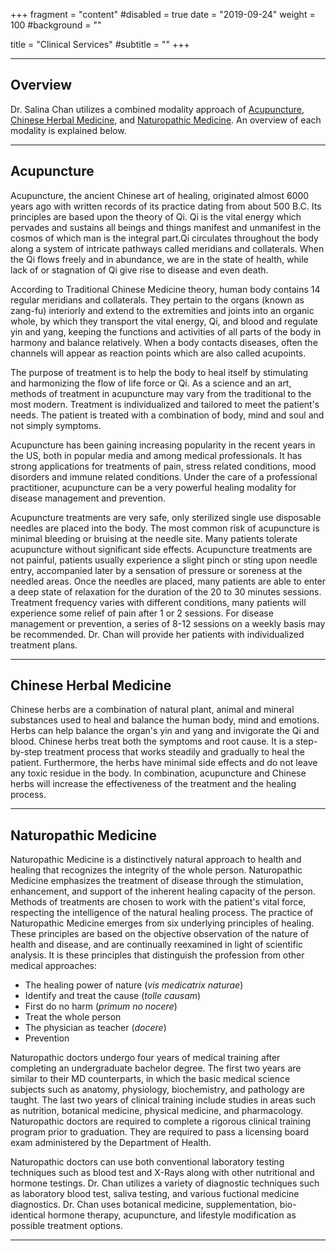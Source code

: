 +++
fragment = "content"
#disabled = true
date = "2019-09-24"
weight = 100
#background = ""

title = "Clinical Services"
#subtitle = ""
+++

---

## Overview

Dr. Salina Chan utilizes a combined modality approach of [Acupuncture](#acupuncture), [Chinese Herbal Medicine](#chinese-herbal-medicine), and [Naturopathic Medicine](#naturopathic-medicine). An overview of each modality is explained below.

---

## Acupuncture
Acupuncture, the ancient Chinese art of healing, originated almost 6000 years ago with written records of its practice dating from about 500 B.C. Its principles are based upon the theory of Qi. Qi is the vital energy which pervades and sustains all beings and things manifest and unmanifest in the cosmos of which man is the integral part.Qi circulates throughout the body along a system of intricate pathways called meridians and collaterals. When the Qi flows freely and in abundance, we are in the state of health, while lack of or stagnation of Qi give rise to disease and even death.

According to Traditional Chinese Medicine theory, human body contains 14 regular meridians and collaterals. They pertain to the organs (known as zang-fu) interiorly and extend to the extremities and joints into an organic whole, by which they transport the vital energy, Qi, and blood and regulate yin and yang, keeping the functions and activities of all parts of the body in harmony and balance relatively. When a body contacts diseases, often the channels will appear as reaction points which are also called acupoints.

The purpose of treatment is to help the body to heal itself by stimulating and harmonizing the flow of life force or Qi. As a science and an art, methods of treatment in acupuncture may vary from the traditional to the most modern. Treatment is individualized and tailored to meet the patient's needs. The patient is treated with a combination of body, mind and soul and not simply symptoms.

Acupuncture has been gaining increasing popularity in the recent years in the US, both in popular media and among medical professionals. It has strong applications for treatments of pain, stress related conditions, mood disorders and immune related conditions. Under the care of a professional practitioner, acupuncture can be a very powerful healing modality for disease management and prevention.

Acupuncture treatments are very safe, only sterilized single use disposable needles are placed into the body. The most common risk of acupuncture is minimal bleeding or bruising at the needle site. Many patients tolerate acupuncture without significant side effects. Acupuncture treatments are not painful, patients usually experience a slight pinch or sting upon needle entry, accompanied later by a sensation of pressure or soreness at the needled areas. Once the needles are placed, many patients are able to enter a deep state of relaxation for the duration of the 20 to 30 minutes sessions. Treatment frequency varies with different conditions, many patients will experience some relief of pain after 1 or 2 sessions. For disease management or prevention, a series of 8-12 sessions on a weekly basis may be recommended. Dr. Chan will provide her patients with individualized treatment plans.

---

## Chinese Herbal Medicine
Chinese herbs are a combination of natural plant, animal and mineral substances used to heal and balance the human body, mind and emotions. Herbs can help balance the organ's yin and yang and invigorate the Qi and blood. Chinese herbs treat both the symptoms and root cause. It is a step-by-step treatment process that works steadily and gradually to heal the patient. Furthermore, the herbs have minimal side effects and do not leave any toxic residue in the body. In combination, acupuncture and Chinese herbs will increase the effectiveness of the treatment and the healing process.

---


## Naturopathic Medicine
Naturopathic Medicine is a distinctively natural approach to health and healing that recognizes the integrity of the whole person. Naturopathic Medicine emphasizes the treatment of disease through the stimulation, enhancement, and support of the inherent healing capacity of the person. Methods of treatments are chosen to work with the patient's vital force, respecting the intelligence of the natural healing process. The practice of Naturopathic Medicine emerges from six underlying principles of healing. These principles are based on the objective observation of the nature of health and disease, and are continually reexamined in light of scientific analysis. It is these principles that distinguish the profession from other medical approaches:

* The healing power of nature (_vis medicatrix naturae_)
* Identify and treat the cause (_tolle causam_)
* First do no harm (_primum no nocere_)
* Treat the whole person
* The physician as teacher (_docere_)
* Prevention

Naturopathic doctors undergo four years of medical training after completing an undergraduate bachelor degree. The first two years are similar to their MD counterparts, in which the basic medical science subjects such as anatomy, physiology, biochemistry, and pathology are taught. The last two years of clinical training include studies in areas such as nutrition, botanical medicine, physical medicine, and pharmacology. Naturopathic doctors are required to complete a rigorous clinical training program prior to graduation. They are required to pass a licensing board exam administered by the Department of Health.

Naturopathic doctors can use both conventional laboratory testing techniques such as blood test and X-Rays along with other nutritional and hormone testings. Dr. Chan utilizes a variety of diagnostic techniques such as laboratory blood test, saliva testing, and various fuctional medicine diagnostics. Dr. Chan uses botanical medicine, supplementation, bio-identical hormone therapy, acupuncture, and lifestyle modification as possible treatment options.

---
